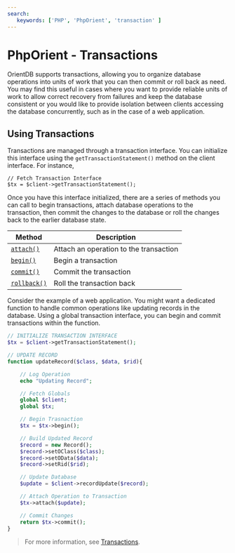 ```yaml
---
search:
   keywords: ['PHP', 'PhpOrient', 'transaction' ]
---
```


# PhpOrient - Transactions

OrientDB supports transactions, allowing you to organize database operations into units of work that you can then commit or roll back as need.  You may find this useful in cases where you want to provide reliable units of work to allow correct recovery from failures and keep the database consistent or you would like to provide isolation between clients accessing the database concurrently, such as in the case of a web application.

## Using Transactions

Transactions are managed through a transaction interface.  You can initialize this interface using the `getTransactionStatement()` method on the client interface.  For instance,

```
// Fetch Transaction Interface
$tx = $client->getTransactionStatement();
```

Once you have this interface initialized, there are a series of methods you can call to begin transactions, attach database operations to the transaction, then commit the changes to the database or roll the changes back to the earlier database state.

| Method | Description |
|---|---|
| [`attach()`](PHP-Tx-attach.md) | Attach an operation to the transaction |
| [`begin()`](PHP-Tx-begin.md) | Begin a transaction |
| [`commit()`](PHP-Tx-commit.md) | Commit the transaction |
| [`rollback()`](PHP-Tx-rollback.md) | Roll the transaction back |

Consider the example of a web application.  You might want a dedicated function to handle common operations like updating records in the database.  Using a global transaction interface, you can begin and commit transactions within the function.

```php
// INITIALIZE TRANSACTION INTERFACE
$tx = $client->getTransactionStatement();

// UPDATE RECORD
function updateRecord($class, $data, $rid){

	// Log Operation
	echo "Updating Record";

	// Fetch Globals
	global $client;
	global $tx;

	// Begin Trasnaction
	$tx = $tx->begin();

	// Build Updated Record
	$record = new Record();
	$record->setOClass($class);
	$record->setOData($data);
	$record->setRid($rid);

	// Update Database
	$update = $client->recordUpdate($record);

	// Attach Operation to Transaction
	$tx->attach($update);

	// Commit Changes
	return $tx->commit();
}
```

>For more information, see [Transactions](Transactions.md).
